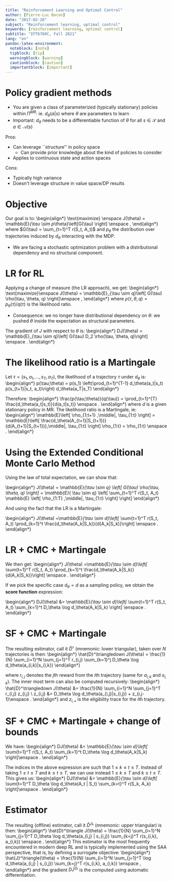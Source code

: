 ```yaml
---
title: "Reinforcement Learning and Optimal Control"
author: [Pierre-Luc Bacon]
date: "2017-02-20"
subject: "Reinforcement learning, optimal control"
keywords: [reinforcement learning, optimal control]
subtitle: "IFT6760C, Fall 2021"
lang: "en"
pandoc-latex-environment:
  noteblock: [note]
  tipblock: [tip]
  warningblock: [warning]
  cautionblock: [caution]
  importantblock: [important]
---
```


# Policy gradient methods


- You are given a class of parameterized (typically stationary) policies within $\Pi^{MR}$: ie. $d_\theta(a|s)$ where $\theta$ are parameters to learn
- Important: $d_\theta$ needs to be a differentiable function of $\theta$ for all $s \in \mathcal{S}$ and $a \in \mathcal{A}(s)$

Pros:

- Can leverage ``structure'' in policy space
  - Can provide prior knowledge about the kind of policies to consider
- Applies to continuous state and action spaces

Cons: 

- Typically high variance
- Doesn't leverage structure in value space/DP results


# Objective

Our goal is to:
\begin{align*}
\text{maximize} \enspace J(\theta) = \mathbb{E}_{\tau \sim p_\theta}\left[G(\tau) \right] \enspace ,
\end{align*}
where $G(\tau) = \sum_{t=1}^T r(S_t, A_t)$ and $p_\theta$ the distribution over trajectories induced by $d_\theta$ interacting with the MDP.

- We are facing a stochastic optimization problem with a distributional dependency and no structural component.

# LR for RL

Applying a change of measure (the LR approach), we get: 
\begin{align*}
\text{maximize}\enspace J(\theta) = \mathbb{E}_{\tau \sim q}\left[ G(\tau) \rho(\tau, \theta, q) \right]\enspace ,
\end{align*}
where $\rho(\tau, \theta, q) = p_\theta(\tau)/q(\tau)$ is the likelihood ratio.

- Consequence: we no longer have distributional dependency on $\theta$: we pushed $\theta$ inside the expectation as structural parameters.

The gradient of $J$ with respect to $\theta$ is: 
\begin{align*}
DJ(\theta) = \mathbb{E}_{\tau \sim q}\left[ G(\tau) D_2 \rho(\tau, \theta, q)\right] \enspace .
\end{align*}

# The likelihood ratio is a Martingale

Let $\tau = (s_1, a_1, \hdots, s_T, a_T)$, the likelihood of a trajectory $\tau$ under $d_\theta$ is:
\begin{align*}
p(\tau;\theta) = p(s_1) \left(\prod_{t=1}^{T-1} d_\theta(a_t|s_t) p(s_{t+1}|s_t, a_t)\right) d_\theta(a_T|s_T)
\end{align*}

Therefore: 
\begin{align*}
\frac{p(\tau;\theta)}{q(\tau)} = \prod_{t=1}^{T} \frac{d_\theta(a_t|s_t)}{d(a_t|s_t)} \enspace .
\end{align*}
where $d$ is a given stationary policy in MR. The likelihood ratio is a Martingale, ie:
\begin{align*}
\mathbb{E}\left[ \rho_{1:t+1} \,\middle|\, \tau_{1:t}  \right] = \mathbb{E}\left[ \frac{d_\theta(A_{t+1}|S_{t+1})}{d(A_{t+1}|S_{t+1})}\,\middle|\, \tau_{1:t}  \right] \rho_{1:t} = \rho_{1:t} \enspace .
\end{align*}

# Using the Extended Conditional Monte Carlo Method

Using the law of total expectation, we can show that: 

\begin{align*}
J(\theta) = \mathbb{E}_{\tau \sim q} \left[ G(\tau) \rho(\tau, \theta, q) \right] = \mathbb{E}_{ \tau \sim q} \left[ \sum_{t=1}^T r(S_t, A_t) \mathbb{E} \left[ \rho_{1:T} \,\middle|\, \tau_{1:t} \right] \right]
\end{align*}

And using the fact that the LR is a Martingale: 

\begin{align*}
J(\theta) =\mathbb{E}_{\tau \sim d}\left[ \sum_{t=1}^T r(S_t, A_t) \prod_{k=1}^t \frac{d_\theta(A_k|S_k)}{d(A_k|S_k)}\right] \enspace .
\end{align*}

# LR + CMC + Martingale

We then get:
\begin{align*}
J(\theta) =\mathbb{E}_{\tau \sim d}\left[ \sum_{t=1}^T r(S_t, A_t) \prod_{k=1}^t \frac{d_\theta(A_k|S_k)}{d(A_k|S_k)}\right] \enspace .
\end{align*}

If we pick the specific case $d_\theta = d$ as a sampling policy, we obtain the **score function** expression:

\begin{align*}
DJ(\theta) &= \mathbb{E}_{\tau \sim d}\left[ \sum_{t=1}^T r(S_t, A_t) \sum_{k=1}^t D_\theta \log d_\theta(A_k|S_k) \right] \enspace .
\end{align*}

# SF + CMC + Martingale

The resulting estimator, call it $\hat{D}^\triangledown$ (mnemonic: lower triangular), taken over $N$ trajectories is then: 
\begin{align*}
\hat{D}^\triangledown J(\theta) = \frac{1}{N} \sum_{i=1}^N \sum_{j=1}^T r_{i,j} \sum_{k=1}^j D_\theta \log d_\theta(a_{i,k}|s_{i,k})
\end{align*}

where $r_{i,j}$ denotes the $j$th reward from the $i$th trajectory (same for $a_{i,k}$ and $s_{i,k}$). 
The inner most term can also be computed recursively: 
\begin{align*}
\hat{D}^\triangledown J(\theta) &= \frac{1}{N} \sum_{i=1}^N \sum_{j=1}^T r_{i,j} z_{i,j} \\
z_{i,j} &= D_\theta \log d_\theta(a_{i,j}|s_{i,j}) + z_{i,j-1}\enspace .
\end{align*}
and $z_{i,\bullet}$ is the eligibility trace for the $i$th trajectory.


# SF + CMC + Martingale + change of bounds

We have: 
\begin{align*}
DJ(\theta) &= \mathbb{E}_{\tau \sim d}\left[ \sum_{t=1}^T r(S_t, A_t) \sum_{k=1}^t D_\theta \log d_\theta(A_k|S_k)  \right]\enspace .
\end{align*}

The indices in the above expression are such that $1 \leq k \leq t \leq T$. Instead of taking $1 \leq t \leq T$ and $k \leq t \leq T$, we can use instead $1 \leq k \leq T$ and $k \leq t \leq T$. This gives us: 
\begin{align*}
DJ(\theta) &= \mathbb{E}_{\tau \sim d}\left[ \sum_{t=1}^T D_\theta \log d_\theta(A_t | S_t) \sum_{k=t}^T  r(S_k, A_k) \right]\enspace .
\end{align*}

# Estimator

The resulting (offline) estimator, call it $\hat{D}^\triangle$ (mnemonic: upper triangular)  is then: 
\begin{align*}
\hat{D}^\triangle J(\theta) = \frac{1}{N} \sum_{i=1}^N \sum_{j=1}^T D_\theta \log d_\theta(a_{i,j} | s_{i,j}) \sum_{k=j}^T r(s_{i,k}, a_{i,k}) \enspace .
\end{align*}
This estimator is the most frequently encountered in modern deep RL and is typically implemented using the SAA perspective, that is, by defining a surrogate objective:
\begin{align*}
\hat{J}^\triangle(\theta) =  \frac{1}{N} \sum_{i=1}^N \sum_{j=1}^T \log d_\theta(a_{i,j} | s_{i,j}) \sum_{k=j}^T r(s_{i,k}, a_{i,k}) \enspace , 
\end{align*}
and the gradient $D \hat{J}^\triangle$ is the computed using automatic differentiation.
